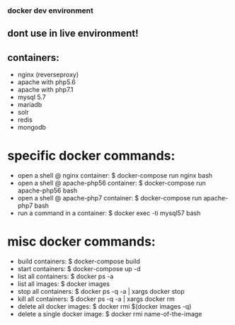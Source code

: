 ### docker dev environment

## dont use in live environment!

## containers:
- nginx (reverseproxy)
- apache with php5.6
- apache with php7.1
- mysql 5.7
- mariadb
- solr
- redis
- mongodb

# specific docker commands:
- open a shell @ nginx container: $ docker-compose run nginx bash
- open a shell @ apache-php56 container: $ docker-compose run apache-php56 bash
- open a shell @ apache-php7 container: $ docker-compose run apache-php7 bash
- run a command in a container: $ docker exec -ti mysql57 bash

# misc docker commands:
- build containers: $ docker-compose build
- start containers: $ docker-compose up -d
- list all containers: $ docker ps -a
- list all images: $ docker images
- stop all containers: $ docker ps -q -a | xargs docker stop
- kill all containers: $ docker ps -q -a | xargs docker rm
- delete all docker images: $ docker rmi $(docker images -q)
- delete a single docker image: $ docker rmi name-of-the-image

